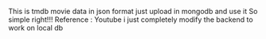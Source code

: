 This is tmdb movie data in json format just upload in mongodb and use it
So simple right!!!
Reference : Youtube
i just completely modify the backend to work on local db
